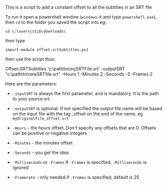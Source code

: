 This is a script to add a constant offset to all the subtitles in an SRT file

To run it open a powershell window (`windows-R` and type `powershell.exe`), then `cd` to the folder you saved the script into eg: 

    cd c:\users\stib\downloads\

then type

    import-module offset-srtSubtitles.ps1

then use the script thus:
  
  Offset-SRTSubtitles 'c:\path\to\mySRTFile.srt' -outputSRT "c:\path\to\newSRTfile.srt" -Hours 1 -Minutes 2 -Seconds -3 -Frames 2

Here are the parameters:

 - `-inputSRT` is always the first parameter, and is mandatory. It is the path to your source srt. 
  
 - `-outputSRT` is optional. If not specified the output file name will be based on the input file with the tag \_offset on the end of the name, eg `myOriginalFile_offset.srt`
  
 - `-Hours` - the hours offset. Don't specify any offsets that are 0. Offsets can be positive or negative integers
  
 - `-Minutes` - the minutes offset
  
 - `-Seconds` - you get the idea
  
 - `-Milliseconds` or `-Frames` If `-Frames` is specified, `-Milliseconds` is ignored
  
 - `-Framerate` - only needed if `-Frames` is specified, default is 25  
